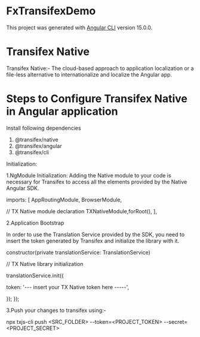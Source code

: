 # FxTransifexDemo

This project was generated with [Angular CLI](https://github.com/angular/angular-cli) version 15.0.0.


# Transifex Native
Transifex Native:- The cloud-based approach to application localization or a file-less alternative to internationalize
and localize the Angular app.


# Steps to Configure Transifex Native in Angular application
Install following dependencies
1. @transifex/native
2. @transifex/angular
3. @transifex/cli

Initialization:

1.NgModule Initialization: Adding the Native module to your code is necessary for Transifex to access all 
the elements provided by the Native Angular SDK.

imports: [
AppRoutingModule,
BrowserModule,

// TX Native module declaration
TXNativeModule,forRoot(),
],

2.Application Bootstrap

In order to use the Translation Service provided by the SDK, you need to insert
the token generated by Transifex and initialize the library with it. 

constructor(private translationService: TranslationService)

// TX Native library initialization

translationService.init({

token: '--- insert your TX Native token here -----',

});
});


3.Push your changes to transifex using:-

npx txjs-cli push <SRC_FOLDER> --token=<PROJECT_TOKEN> --secret=<PROJECT_SECRET>
